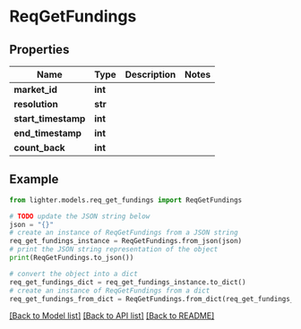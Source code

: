# ReqGetFundings


## Properties

Name | Type | Description | Notes
------------ | ------------- | ------------- | -------------
**market_id** | **int** |  | 
**resolution** | **str** |  | 
**start_timestamp** | **int** |  | 
**end_timestamp** | **int** |  | 
**count_back** | **int** |  | 

## Example

```python
from lighter.models.req_get_fundings import ReqGetFundings

# TODO update the JSON string below
json = "{}"
# create an instance of ReqGetFundings from a JSON string
req_get_fundings_instance = ReqGetFundings.from_json(json)
# print the JSON string representation of the object
print(ReqGetFundings.to_json())

# convert the object into a dict
req_get_fundings_dict = req_get_fundings_instance.to_dict()
# create an instance of ReqGetFundings from a dict
req_get_fundings_from_dict = ReqGetFundings.from_dict(req_get_fundings_dict)
```
[[Back to Model list]](../README.md#documentation-for-models) [[Back to API list]](../README.md#documentation-for-api-endpoints) [[Back to README]](../README.md)


